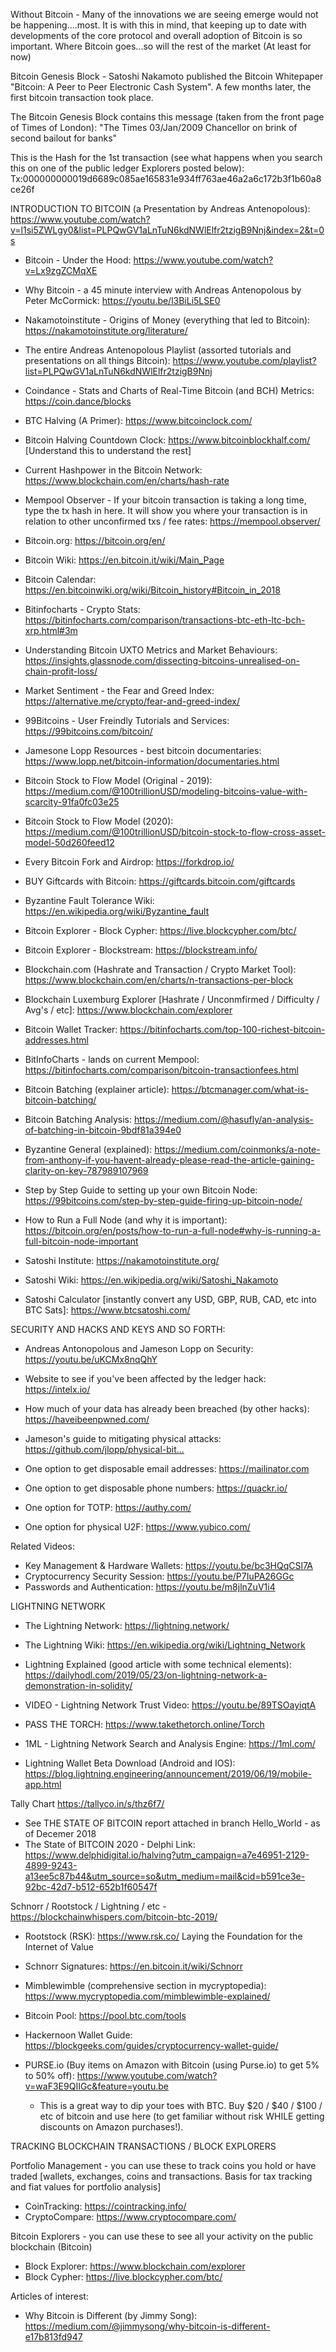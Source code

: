 Without Bitcoin - Many of the innovations we are seeing emerge would not be happening....most.  It is with this in mind, that keeping up to date with developments of the core protocol and overall adoption of Bitcoin is so important.  Where Bitcoin goes...so will the rest of the market (At least for now)

Bitcoin Genesis Block - Satoshi Nakamoto published the Bitcoin Whitepaper "Bitcoin:  A Peer to Peer Electronic Cash System".  A few months later, the first bitcoin transaction took place.  

The Bitcoin Genesis Block contains this message (taken from the front page of Times of London):  "The Times 03/Jan/2009 Chancellor on brink of second bailout for banks" 

This is the Hash for the 1st transaction (see what happens when you search this on one of the public ledger Explorers posted below):  Tx:000000000019d6689c085ae165831e934ff763ae46a2a6c172b3f1b60a8ce26f 

INTRODUCTION TO BITCOIN (a Presentation by Andreas Antenopolous):  https://www.youtube.com/watch?v=l1si5ZWLgy0&list=PLPQwGV1aLnTuN6kdNWlElfr2tzigB9Nnj&index=2&t=0s

*  Bitcoin - Under the Hood:  https://www.youtube.com/watch?v=Lx9zgZCMqXE

 *  Why Bitcoin - a 45 minute interview with Andreas Antenopolous by Peter McCormick:  https://youtu.be/l3BiLi5LSE0
 
 *  Nakamotoinstitute - Origins of Money (everything that led to Bitcoin):  https://nakamotoinstitute.org/literature/

 *  The entire Andreas Antenopolous Playlist (assorted tutorials and presentations on all things Bitcoin):  https://www.youtube.com/playlist?list=PLPQwGV1aLnTuN6kdNWlElfr2tzigB9Nnj  
 
 *  Coindance - Stats and Charts of Real-Time Bitcoin (and BCH) Metrics:  https://coin.dance/blocks
 
 *  BTC Halving (A Primer):  https://www.bitcoinclock.com/

 *  Bitcoin Halving Countdown Clock:  https://www.bitcoinblockhalf.com/ [Understand this to understand the rest]
 
 *  Current Hashpower in the Bitcoin Network:  https://www.blockchain.com/en/charts/hash-rate
 
 *  Mempool Observer - If your bitcoin transaction is taking a long time, type the tx hash in here.  It will show you where your transaction is in relation to other unconfirmed txs / fee rates:  https://mempool.observer/

 *  Bitcoin.org:  https://bitcoin.org/en/

 *  Bitcoin Wiki:  https://en.bitcoin.it/wiki/Main_Page
 
 *  Bitcoin Calendar:  https://en.bitcoinwiki.org/wiki/Bitcoin_history#Bitcoin_in_2018
 
 *  Bitinfocharts - Crypto Stats:  https://bitinfocharts.com/comparison/transactions-btc-eth-ltc-bch-xrp.html#3m
 
 *  Understanding Bitcoin UXTO Metrics and Market Behaviours:  https://insights.glassnode.com/dissecting-bitcoins-unrealised-on-chain-profit-loss/ 
 
 *  Market Sentiment - the Fear and Greed Index: https://alternative.me/crypto/fear-and-greed-index/
 
 *  99Bitcoins - User Freindly Tutorials and Services:  https://99bitcoins.com/bitcoin/
 
 *  Jamesone Lopp Resources - best bitcoin documentaries:  https://www.lopp.net/bitcoin-information/documentaries.html
 
 *  Bitcoin Stock to Flow Model (Original - 2019):  https://medium.com/@100trillionUSD/modeling-bitcoins-value-with-scarcity-91fa0fc03e25
 
 *  Bitcoin Stock to Flow Model (2020):  https://medium.com/@100trillionUSD/bitcoin-stock-to-flow-cross-asset-model-50d260feed12
 
 *  Every Bitcoin Fork and Airdrop:  https://forkdrop.io/
 
 *  BUY Giftcards with Bitcoin:  https://giftcards.bitcoin.com/giftcards
 
 *  Byzantine Fault Tolerance Wiki:  https://en.wikipedia.org/wiki/Byzantine_fault
 
 *  Bitcoin Explorer - Block Cypher:  https://live.blockcypher.com/btc/
 
 *  Bitcoin Explorer - Blockstream:  https://blockstream.info/
 
 *  Blockchain.com (Hashrate and Transaction / Crypto Market Tool):  https://www.blockchain.com/en/charts/n-transactions-per-block
 
 *  Blockchain Luxemburg Explorer [Hashrate / Unconmfirmed / Difficulty / Avg's / etc]:  https://www.blockchain.com/explorer
 
 *  Bitcoin Wallet Tracker:  https://bitinfocharts.com/top-100-richest-bitcoin-addresses.html
 
 *  BitInfoCharts - lands on current Mempool:  https://bitinfocharts.com/comparison/bitcoin-transactionfees.html
 
 *  Bitcoin Batching (explainer article):  https://btcmanager.com/what-is-bitcoin-batching/
 *  Bitcoin Batching Analysis:  https://medium.com/@hasufly/an-analysis-of-batching-in-bitcoin-9bdf81a394e0
 
 *  Byzantine General (explained):  https://medium.com/coinmonks/a-note-from-anthony-if-you-havent-already-please-read-the-article-gaining-clarity-on-key-787989107969
 
 *  Step by Step Guide to setting up your own Bitcoin Node:  https://99bitcoins.com/step-by-step-guide-firing-up-bitcoin-node/
 
 *  How to Run a Full Node (and why it is important):  https://bitcoin.org/en/posts/how-to-run-a-full-node#why-is-running-a-full-bitcoin-node-important


 *  Satoshi Institute:  https://nakamotoinstitute.org/
 
 *  Satoshi Wiki:  https://en.wikipedia.org/wiki/Satoshi_Nakamoto
 
 *  Satoshi Calculator [instantly convert any USD, GBP, RUB, CAD, etc into BTC Sats]:  https://www.btcsatoshi.com/
 
 SECURITY AND HACKS AND KEYS AND SO FORTH:
 
 *  Andreas Antonopolous and Jameson Lopp on Security:  https://youtu.be/uKCMx8nqQhY

 *  Website to see if you've been affected by the ledger hack: https://intelx.io/​
 
 *  How much of your data has already been breached (by other hacks): https://haveibeenpwned.com/​
 
 *  Jameson's guide to mitigating physical attacks: https://github.com/jlopp/physical-bit...​
 
 *  One option to get disposable email addresses: https://mailinator.com​
 
 *  One option to get disposable phone numbers: https://quackr.io/​
 
 *  One option for TOTP: https://authy.com/​
 
 *  One option for physical U2F: https://www.yubico.com/​

Related Videos: 
 *  Key Management & Hardware Wallets: https://youtu.be/bc3HQqCSl7A​
 *  Cryptocurrency Security Session: https://youtu.be/P7IuPA26GGc​
 *  Passwords and Authentication: https://youtu.be/m8jlnZuV1i4

LIGHTNING NETWORK

  *  The Lightning Network:  https://lightning.network/
  *  The Lightning Wiki:  https://en.wikipedia.org/wiki/Lightning_Network
  
  *  Lightning Explained (good article with some technical elements):  https://dailyhodl.com/2019/05/23/on-lightning-network-a-demonstration-in-solidity/
 
  *  VIDEO - Lightning Network Trust Video:  https://youtu.be/89TSOayiqtA
  *  PASS THE TORCH:  https://www.takethetorch.online/Torch
  
  *  1ML - Lightning Network Search and Analysis Engine:  https://1ml.com/
  *  Lightning Wallet Beta Download (Android and IOS):  https://blog.lightning.engineering/announcement/2019/06/19/mobile-app.html
  
Tally Chart       https://tallyco.in/s/thz6f7/

 *  See THE STATE OF BITCOIN report attached in branch Hello_World - as of Decemer 2018
 *  The State of BITCOIN 2020 - Delphi Link:  https://www.delphidigital.io/halving?utm_campaign=a7e46951-2129-4899-9243-a13ee5c87b44&utm_source=so&utm_medium=mail&cid=b591ce3e-92bc-42d7-b512-652b1f60547f
 
 
 Schnorr / Rootstock / Lightning / etc - https://blockchainwhispers.com/bitcoin-btc-2019/
 
   * Rootstock (RSK):  https://www.rsk.co/  Laying the Foundation for the Internet of Value
   
   * Schnorr Signatures:  https://en.bitcoin.it/wiki/Schnorr
   
   *  Mimblewimble (comprehensive section in mycryptopedia):  https://www.mycryptopedia.com/mimblewimble-explained/
   
   *  Bitcoin Pool:  https://pool.btc.com/tools
   
   *  Hackernoon Wallet Guide:  https://blockgeeks.com/guides/cryptocurrency-wallet-guide/

 *  PURSE.io (Buy items on Amazon with Bitcoin (using Purse.io) to get 5% to 50% off):  https://www.youtube.com/watch?v=waF3E9QIIGc&feature=youtu.be
    *  This is a great way to dip your toes with BTC.  Buy $20 / $40 / $100 / etc of bitcoin and use here (to get familiar without risk WHILE    getting discounts on Amazon purchases!).
    
    
TRACKING BLOCKCHAIN TRANSACTIONS / BLOCK EXPLORERS 

  Portfolio Management - you can use these to track coins you hold or have traded [wallets, exchanges, coins and transactions. Basis for tax tracking and fiat values for portfolio analysis]
  *  CoinTracking:  https://cointracking.info/
  *  CryptoCompare:  https://www.cryptocompare.com/
  
  Bitcoin Explorers - you can use these to see all your activity on the public blockchain (Bitcoin) 
  *  Block Explorer:  https://www.blockchain.com/explorer
  *  Block Cypher:  https://live.blockcypher.com/btc/


Articles of interest:

*  Why Bitcoin is Different (by Jimmy Song):  https://medium.com/@jimmysong/why-bitcoin-is-different-e17b813fd947
